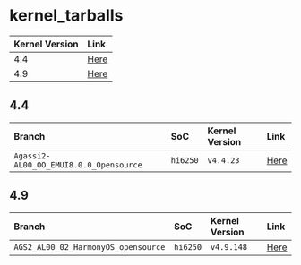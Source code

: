 # kernel_tarballs

| Kernel Version          | Link                              |
| :---------------------- | :-------------------------------- |
| 4.4                     | [Here](#44)                       |
| 4.9                     | [Here](#49)                       |

## 4.4

| Branch                                 | SoC                               | Kernel Version                    | Link                              |
| :------------------------------------  | :-------------------------------- | :-------------------------------- | :-------------------------------- |
| `Agassi2-AL00_OO_EMUI8.0.0_Opensource` | `hi6250`                          | `v4.4.23`                         | [Here](https://github.com/hisi-oss/kernel_tarballs/tree/Agassi2-AL00_OO_EMUI8.0.0_Opensource) |

## 4.9

| Branch                                 | SoC                               | Kernel Version                    | Link                              |
| :------------------------------------  | :-------------------------------- | :-------------------------------- | :-------------------------------- |
| `AGS2_AL00_02_HarmonyOS_opensource`    | `hi6250`                          | `v4.9.148`                        | [Here](https://github.com/hisi-oss/kernel_tarballs/tree/AGS2_AL00_02_HarmonyOS_opensource) |
